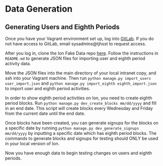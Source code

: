 # Data Generation

## Generating Users and Eighth Periods

Once you have your Vagrant environment set up, log into [GitLab](https://gitlab.tjhsst.edu/). If you do not have access to GitLab, email sysadmins@tjhsst to request access.

After you log in, clone the Ion Fake Data repo [here](https://gitlab.tjhsst.edu/sysadmins/web/ion/ion-fake-data). Follow the instructions in `README.md` to generate JSON files for importing user and eighth period activity data.

Move the JSON files into the main directory of your local intranet copy, and ssh into your Vagrant machine. Then run `python manage.py import_users user_import.json` and `python manage.py import_eighth eighth_import.json` to import user and eighth period activities.

In order to show eighth period activities on Ion, you need to create eighth period blocks. Run `python manage.py dev_create_blocks mm/dd/yyyy` and fill in an end date. This script will create blocks every Wednesday and Friday from the current date until the end date.

Once blocks have been created, you can generate signups for the blocks on a specific date by running `python manage.py dev_generate_signups mm/dd/yyyy` by inputting a specific date which has eighth period blocks. The commands to generate blocks and signups for testing should ONLY be used in your local version of Ion.

Now you have enough data to begin testing changes on users and eighth periods.

